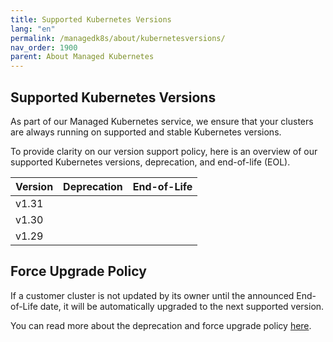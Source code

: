 ```yaml
---
title: Supported Kubernetes Versions
lang: "en"
permalink: /managedk8s/about/kubernetesversions/
nav_order: 1900
parent: About Managed Kubernetes
---
```


## Supported Kubernetes Versions

As part of our Managed Kubernetes service, we ensure that your clusters are always running on supported and stable Kubernetes versions.

To provide clarity on our version support policy, here is an overview of our supported Kubernetes versions, deprecation, and end-of-life (EOL).

| Version | Deprecation | End-of-Life |
|---------|-------------|-------------|
| v1.31   |             |             |
| v1.30   |             |             |
| v1.29   |             |             |

## Force Upgrade Policy

If a customer cluster is not updated by its owner until the announced End-of-Life date, it will be automatically upgraded to the next supported version.

You can read more about the deprecation and force upgrade policy [here](../../clusterlifecycle/deprecationpolicy).
